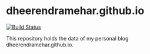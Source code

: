 # dheerendramehar.github.io

[![Build Status](https://travis-ci.com/dheerendramehar/dheerendramehar.github.io.svg?branch=hugo)](https://travis-ci.com/dheerendramehar/dheerendramehar.github.io)

This repository holds the data of my personal blog dheerendramehar.github.io.


